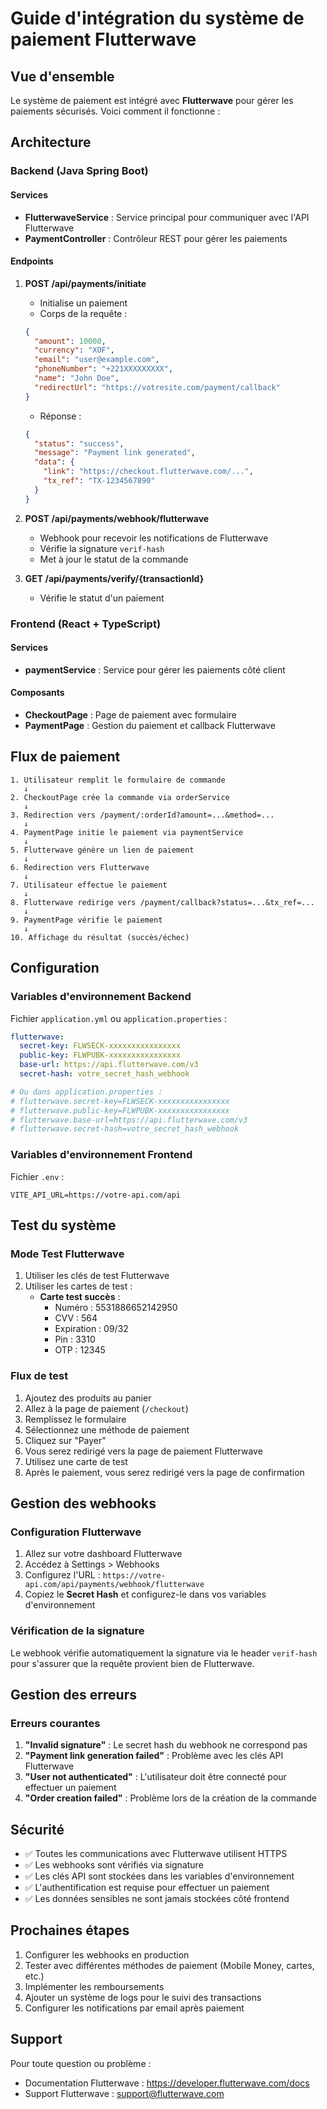 # Guide d'intégration du système de paiement Flutterwave

## Vue d'ensemble

Le système de paiement est intégré avec **Flutterwave** pour gérer les paiements sécurisés. Voici comment il fonctionne :

## Architecture

### Backend (Java Spring Boot)

#### Services
- **FlutterwaveService** : Service principal pour communiquer avec l'API Flutterwave
- **PaymentController** : Contrôleur REST pour gérer les paiements

#### Endpoints

1. **POST /api/payments/initiate**
   - Initialise un paiement
   - Corps de la requête :
   ```json
   {
     "amount": 10000,
     "currency": "XOF",
     "email": "user@example.com",
     "phoneNumber": "+221XXXXXXXXX",
     "name": "John Doe",
     "redirectUrl": "https://votresite.com/payment/callback"
   }
   ```
   - Réponse :
   ```json
   {
     "status": "success",
     "message": "Payment link generated",
     "data": {
       "link": "https://checkout.flutterwave.com/...",
       "tx_ref": "TX-1234567890"
     }
   }
   ```

2. **POST /api/payments/webhook/flutterwave**
   - Webhook pour recevoir les notifications de Flutterwave
   - Vérifie la signature `verif-hash`
   - Met à jour le statut de la commande

3. **GET /api/payments/verify/{transactionId}**
   - Vérifie le statut d'un paiement

### Frontend (React + TypeScript)

#### Services
- **paymentService** : Service pour gérer les paiements côté client

#### Composants
- **CheckoutPage** : Page de paiement avec formulaire
- **PaymentPage** : Gestion du paiement et callback Flutterwave

## Flux de paiement

```
1. Utilisateur remplit le formulaire de commande
   ↓
2. CheckoutPage crée la commande via orderService
   ↓
3. Redirection vers /payment/:orderId?amount=...&method=...
   ↓
4. PaymentPage initie le paiement via paymentService
   ↓
5. Flutterwave génère un lien de paiement
   ↓
6. Redirection vers Flutterwave
   ↓
7. Utilisateur effectue le paiement
   ↓
8. Flutterwave redirige vers /payment/callback?status=...&tx_ref=...
   ↓
9. PaymentPage vérifie le paiement
   ↓
10. Affichage du résultat (succès/échec)
```

## Configuration

### Variables d'environnement Backend

Fichier `application.yml` ou `application.properties` :
```yaml
flutterwave:
  secret-key: FLWSECK-xxxxxxxxxxxxxxxx
  public-key: FLWPUBK-xxxxxxxxxxxxxxxx
  base-url: https://api.flutterwave.com/v3
  secret-hash: votre_secret_hash_webhook

# Ou dans application.properties :
# flutterwave.secret-key=FLWSECK-xxxxxxxxxxxxxxxx
# flutterwave.public-key=FLWPUBK-xxxxxxxxxxxxxxxx
# flutterwave.base-url=https://api.flutterwave.com/v3
# flutterwave.secret-hash=votre_secret_hash_webhook
```

### Variables d'environnement Frontend

Fichier `.env` :
```
VITE_API_URL=https://votre-api.com/api
```

## Test du système

### Mode Test Flutterwave

1. Utiliser les clés de test Flutterwave
2. Utiliser les cartes de test :
   - **Carte test succès** : 
     - Numéro : 5531886652142950
     - CVV : 564
     - Expiration : 09/32
     - Pin : 3310
     - OTP : 12345

### Flux de test

1. Ajoutez des produits au panier
2. Allez à la page de paiement (`/checkout`)
3. Remplissez le formulaire
4. Sélectionnez une méthode de paiement
5. Cliquez sur "Payer"
6. Vous serez redirigé vers la page de paiement Flutterwave
7. Utilisez une carte de test
8. Après le paiement, vous serez redirigé vers la page de confirmation

## Gestion des webhooks

### Configuration Flutterwave

1. Allez sur votre dashboard Flutterwave
2. Accédez à Settings > Webhooks
3. Configurez l'URL : `https://votre-api.com/api/payments/webhook/flutterwave`
4. Copiez le **Secret Hash** et configurez-le dans vos variables d'environnement

### Vérification de la signature

Le webhook vérifie automatiquement la signature via le header `verif-hash` pour s'assurer que la requête provient bien de Flutterwave.

## Gestion des erreurs

### Erreurs courantes

1. **"Invalid signature"** : Le secret hash du webhook ne correspond pas
2. **"Payment link generation failed"** : Problème avec les clés API Flutterwave
3. **"User not authenticated"** : L'utilisateur doit être connecté pour effectuer un paiement
4. **"Order creation failed"** : Problème lors de la création de la commande

## Sécurité

- ✅ Toutes les communications avec Flutterwave utilisent HTTPS
- ✅ Les webhooks sont vérifiés via signature
- ✅ Les clés API sont stockées dans les variables d'environnement
- ✅ L'authentification est requise pour effectuer un paiement
- ✅ Les données sensibles ne sont jamais stockées côté frontend

## Prochaines étapes

1. Configurer les webhooks en production
2. Tester avec différentes méthodes de paiement (Mobile Money, cartes, etc.)
3. Implémenter les remboursements
4. Ajouter un système de logs pour le suivi des transactions
5. Configurer les notifications par email après paiement

## Support

Pour toute question ou problème :
- Documentation Flutterwave : https://developer.flutterwave.com/docs
- Support Flutterwave : support@flutterwave.com


















